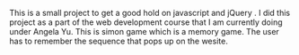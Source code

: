 This is a small project to get a good hold on javascript and jQuery .
I did this project as a part of the web development course that I am currently doing under Angela Yu.
This is simon game which is a memory game.
The user has to remember the sequence that pops up on the wesite.

